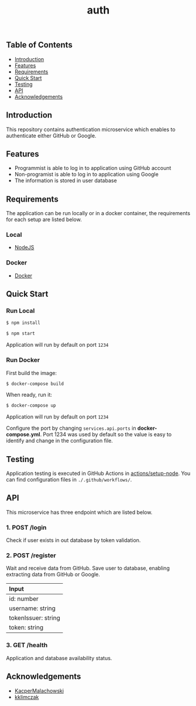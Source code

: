 <h1 align="center"> auth </h1> <br>

## Table of Contents

- [Introduction](#introduction)
- [Features](#features)
- [Requirements](#requirements)
- [Quick Start](#quick-start)
- [Testing](#testing)
- [API](#requirements)
- [Acknowledgements](#acknowledgements)


## Introduction

This repository contains authentication microservice which enables to authenticate either GitHub or Google.

## Features

* Programmist is able to log in to application using GitHub account
* Non-programist is able to log in to application using Google
* The information is stored in user database


## Requirements
The application can be run locally or in a docker container, the requirements for each setup are listed below.

### Local
* [NodeJS](https://nodejs.org/en/download/)

### Docker
* [Docker](https://www.docker.com/get-docker)


## Quick Start

### Run Local
```bash
$ npm install
```
```bash
$ npm start
```

Application will run by default on port `1234`


### Run Docker

First build the image:
```bash
$ docker-compose build
```

When ready, run it:
```bash
$ docker-compose up
```

Application will run by default on port `1234`

Configure the port by changing `services.api.ports` in __docker-compose.yml__. Port 1234 was used by default so the value is easy to identify and change in the configuration file.


## Testing
Application testing is executed in GitHub Actions in [actions/setup-node](https://github.com/actions/setup-node). You can find configuration files in ```./.github/workflows/```.


## API
This microservice has three endpoint which are listed below.

### 1. POST /login
Check if user exists in out database by token validation.





### 2. POST /register
Wait and receive data from GitHub. Save user to database, enabling extracting data from GitHub or Google.

|        Input        |
|   :-------------    |
| id: number          |
| username: string    |
| tokenIssuer: string |
| token: string       |

### 3. GET /health
Application and database availability status.

## Acknowledgements

* [KacperMalachowski](https://github.com/KacperMalachowski)
* [kklimczak](https://github.com/kklimczak)